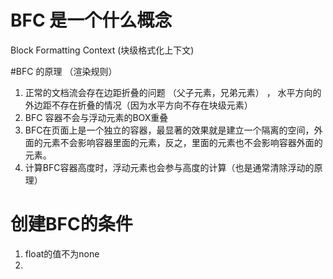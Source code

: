 # BFC 是一个什么概念
Block Formatting Context (块级格式化上下文)


#BFC 的原理 （渲染规则）
1. 正常的文档流会存在边距折叠的问题 （父子元素，兄弟元素） ， 水平方向的外边距不存在折叠的情况（因为水平方向不存在块级元素）
2. BFC 容器不会与浮动元素的BOX重叠
3. BFC在页面上是一个独立的容器，最显著的效果就是建立一个隔离的空间，外面的元素不会影响容器里面的元素，反之，里面的元素也不会影响容器外面的元素。
4. 计算BFC容器高度时，浮动元素也会参与高度的计算（也是通常清除浮动的原理）



# 创建BFC的条件
1. float的值不为none
2. 